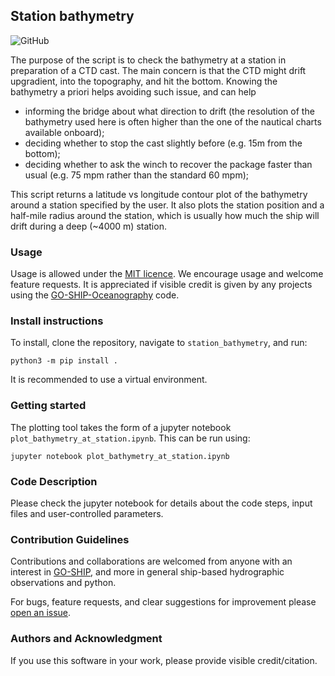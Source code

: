 ## Station bathymetry
![GitHub](https://img.shields.io/github/license/GO-SHIP-Oceanography/station_bathymetry)

The purpose of the script is to check the bathymetry at a station in preparation of a CTD cast. The main concern is that the CTD might drift upgradient, into the topography, and hit the bottom. Knowing the bathymetry a priori helps avoiding such issue, and can help 
- informing the bridge about what direction to drift (the resolution of the bathymetry used here is often higher than the one of the nautical charts available onboard);
- deciding whether to stop the cast slightly before (e.g. 15m from the bottom);
- deciding whether to ask the winch to recover the package faster than usual (e.g. 75 mpm rather than the standard 60 mpm);

This script returns a latitude vs longitude contour plot of the bathymetry around a station specified by the user. It also plots the station position and a half-mile radius around the station, which is usually how much the ship will drift during a deep (~4000 m) station.

### Usage
Usage is allowed under the [MIT licence](https://github.com/GO-SHIP-Oceanography/station_bathymetry/blob/main/LICENSE). We encourage usage and welcome feature requests. It is appreciated if visible credit is given by any projects using the [GO-SHIP-Oceanography](https://github.com/GO-SHIP-Oceanography) code.


### Install instructions 

To install, clone the repository, navigate to `station_bathymetry`, and run:
	
	python3 -m pip install .

It is recommended to use a virtual environment.

### Getting started

The plotting tool takes the form of a jupyter notebook `plot_bathymetry_at_station.ipynb`.
This can be run using:

   	jupyter notebook plot_bathymetry_at_station.ipynb
   	

### Code Description
Please check the jupyter notebook for details about the code steps, input files and user-controlled parameters.
 


### Contribution Guidelines
Contributions and collaborations are welcomed from anyone with an interest in [GO-SHIP](https://www.go-ship.org/), and more in general ship-based hydrographic observations and python.

For bugs, feature requests, and clear suggestions for improvement please [open an issue](https://github.com/GO-SHIP-Oceanography/station_bathymetry/issues).

### Authors and Acknowledgment
If you use this software in your work, please provide visible credit/citation.
